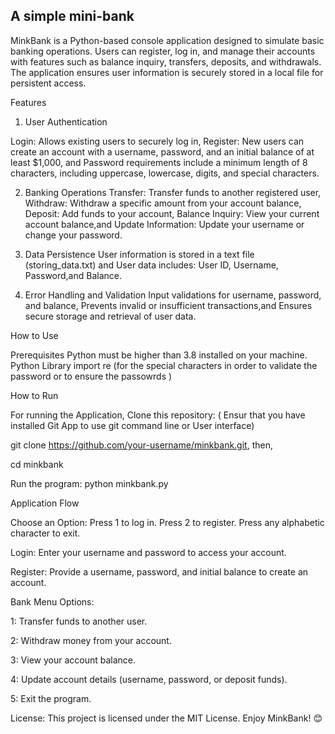 ## A simple mini-bank

MinkBank is a Python-based console application designed to simulate basic banking operations. Users can register, log in, and manage their accounts with features such as balance inquiry, transfers, deposits, and withdrawals. The application ensures user information is securely stored in a local file for persistent access.

Features
1. User Authentication

Login: Allows existing users to securely log in,
Register: New users can create an account with a username, password, and an initial balance of at least $1,000, and 
Password requirements include a minimum length of 8 characters, including uppercase, lowercase, digits, and special characters.

2. Banking Operations
Transfer: Transfer funds to another registered user,
Withdraw: Withdraw a specific amount from your account balance,
Deposit: Add funds to your account,
Balance Inquiry: View your current account balance,and
Update Information: Update your username or change your password.

3. Data Persistence
User information is stored in a text file (storing_data.txt) and 
User data includes:
   User ID,
   Username,
   Password,and
   Balance.

4. Error Handling and Validation
Input validations for username, password, and balance,
Prevents invalid or insufficient transactions,and
Ensures secure storage and retrieval of user data.


How to Use


Prerequisites
Python must be higher than 3.8 installed on your machine.
Python Library
import re (for the special characters in order to validate the password or to ensure the passowrds )

How to Run


For running the Application, 
Clone this repository:
( Ensur that you have installed Git App to use git command line or User interface)


  git clone https://github.com/your-username/minkbank.git, then,
  
  cd minkbank
  

Run the program:
python minkbank.py




Application Flow

Choose an Option:
  Press 1 to log in.
  Press 2 to register.
  Press any alphabetic character to exit.
  
Login:
  Enter your username and password to access your account.
  
Register:
  Provide a username, password, and initial balance to create an account.
  
Bank Menu Options:

1: Transfer funds to another user.

2: Withdraw money from your account.

3: View your account balance.

4: Update account details (username, password, or deposit funds).

5: Exit the program.

License:
This project is licensed under the MIT License.
Enjoy MinkBank! 😊


